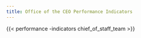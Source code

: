 ```yaml
---
title: Office of the CEO Performance Indicators
---
```


{{< performance -indicators chief_of_staff_team >}}
